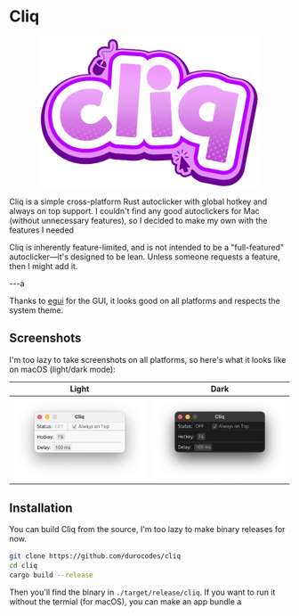 # Cliq

<div align="center">
  <img src="./assets/logo.png" width="400" />
</div>

Cliq is a simple cross-platform Rust autoclicker with global hotkey and always on top support. I couldn't find any good autoclickers for Mac (without unnecessary features), so I decided to make my own with the features I needed

Cliq is inherently feature-limited, and is not intended to be a "full-featured" autoclicker—it's designed to be lean. Unless someone requests a feature, then I might add it.

---a

Thanks to [egui](https://github.com/emilk/egui) for the GUI, it looks good on all platforms and respects the system theme.

## Screenshots

I'm too lazy to take screenshots on all platforms, so here's what it looks like on macOS (light/dark mode):

| Light                        | Dark                       |
| ---------------------------- | -------------------------- |
| ![light](./assets/light.png) | ![dark](./assets/dark.png) |

## Installation

You can build Cliq from the source, I'm too lazy to make binary releases for now.

```bash
git clone https://github.com/durocodes/cliq
cd cliq
cargo build --release
```

Then you'll find the binary in `./target/release/cliq`. If you want to run it without the termial (for macOS), you can make an app bundle a

